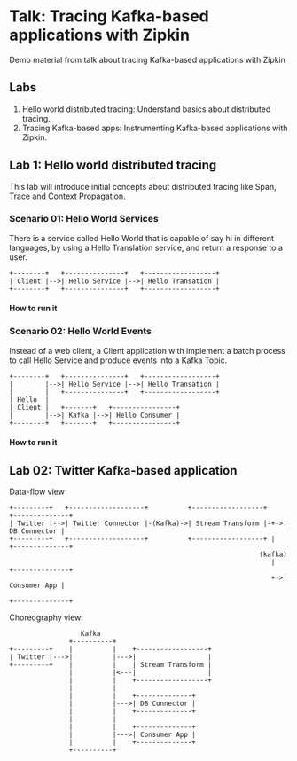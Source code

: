 # Talk: Tracing Kafka-based applications with Zipkin

Demo material from talk about tracing Kafka-based applications with Zipkin

## Labs

1. Hello world distributed tracing: Understand basics about distributed
   tracing.
2. Tracing Kafka-based apps: Instrumenting Kafka-based applications with
   Zipkin.
   
## Lab 1: Hello world distributed tracing

This lab will introduce initial concepts about distributed tracing like Span,
Trace and Context Propagation.

### Scenario 01: Hello World Services

There is a service called Hello World that is capable of say hi in different
languages, by using a Hello Translation service, and return a response to
a user.

```
+--------+   +---------------+   +------------------+
| Client |-->| Hello Service |-->| Hello Transation |
+--------+   +---------------+   +------------------+
```

#### How to run it

### Scenario 02: Hello World Events

Instead of a web client, a Client application with implement a batch process 
to call Hello Service and produce events into a Kafka Topic.


```
+--------+   +---------------+   +------------------+
|        |-->| Hello Service |-->| Hello Transation |
|        |   +---------------+   +------------------+
| Hello  |
| Client |   +-------+   +----------------+
|        |-->| Kafka |-->| Hello Consumer |
+--------+   +-------+   +----------------+
```

#### How to run it

## Lab 02: Twitter Kafka-based application

Data-flow view

```
+---------+   +-------------------+          +------------------+    +--------------+
| Twitter |-->| Twitter Connector |-(Kafka)->| Stream Transform |-+->| DB Connector |
+---------+   +-------------------+          +------------------+ |  +--------------+
                                                               (kafka)
                                                                  |  +--------------+
                                                                  +->| Consumer App |
                                                                     +--------------+
```

Choreography view:

```
                  Kafka
               +----------+
+---------+    |          |    +------------------+
| Twitter |--->|          |--->|                  |
+---------+    |          |    | Stream Transform |
               |          |<---|                  |
               |          |    +------------------+
               |          |
               |          |    +--------------+
               |          |--->| DB Connector |
               |          |    +--------------+
               |          |
               |          |    +--------------+
               |          |--->| Consumer App |
               |          |    +--------------+
               +----------+
```